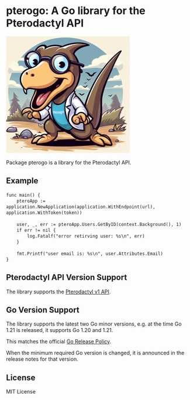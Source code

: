 # pterogo: A Go library for the Pterodactyl API
![pterogo-maskot](media/pterogo_maskot.png)

Package pterogo is a library for the Pterodactyl API.

## Example
```golang
func main() {
	pteroApp := application.NewApplication(application.WithEndpoint(url), application.WithToken(token))

	user, _, err := pteroApp.Users.GetByID(context.Background(), 1)
	if err != nil {
		log.Fatalf("error retirving user: %s\n", err)
	}

	fmt.Printf("user email is: %s\n", user.Attributes.Email)
}
```

## Pterodactyl API Version Support
The library supports the [Pterodactyl v1 API](https://dashflo.net/docs/api/pterodactyl/v1/).

## Go Version Support
The library supports the latest two Go minor versions, e.g. at the time Go 1.21 is released, it supports Go 1.20 and 1.21.

This matches the official [Go Release Policy](https://go.dev/doc/devel/release#policy).

When the minimum required Go version is changed, it is announced in the release notes for that version.


## License
MIT License